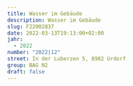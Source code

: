 ```yaml
---
title: Wasser im Gebäude
description: Wasser im Gebäude
slug: F22002837
date: 2022-03-13T19:13:00+02:00
jahr:
  - 2022
number: "2022|12"
street: In der Luberzen 5, 8902 Urdorf
group: BAG N2
draft: false
---
```

